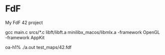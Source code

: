 # FdF
My FdF 42 project

gcc main.c srcs/*.c libft/libft.a minilibx_macos/libmlx.a -framework OpenGL -framework AppKit

oa-h1% ./a.out test_maps/42.fdf   